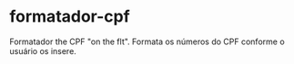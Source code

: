 # formatador-cpf
Formatador the CPF "on the flt". Formata os números do CPF conforme o usuário os insere.
